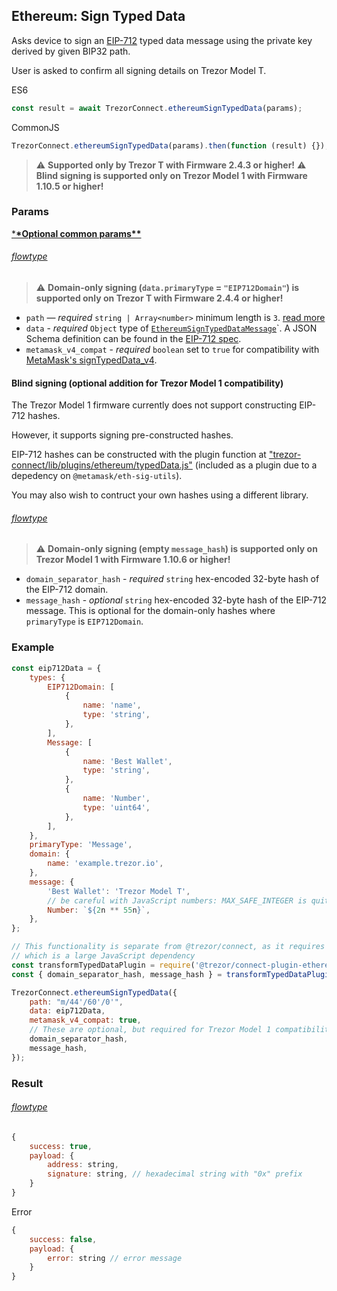 ## Ethereum: Sign Typed Data

Asks device to sign an [EIP-712](https://eips.ethereum.org/EIPS/eip-712) typed data message using the private key derived by given BIP32 path.

User is asked to confirm all signing details on Trezor Model T.

ES6

```javascript
const result = await TrezorConnect.ethereumSignTypedData(params);
```

CommonJS

```javascript
TrezorConnect.ethereumSignTypedData(params).then(function (result) {});
```

> :warning: **Supported only by Trezor T with Firmware 2.4.3 or higher!**
> :warning: **Blind signing is supported only on Trezor Model 1 with Firmware 1.10.5 or higher!**

### Params

[\***\*Optional common params\*\***](commonParams.md)

###### [flowtype](../../src/js/types/networks/ethereum.js#104-116)

> :warning: **Domain-only signing (`data.primaryType` = `"EIP712Domain"`) is supported only on Trezor T with Firmware 2.4.4 or higher!**

-   `path` — _required_ `string | Array<number>` minimum length is `3`. [read more](path.md)
-   `data` - _required_ `Object` type of [`EthereumSignTypedDataMessage`](../../src/js/types/networks/ethereum.js#L90)`. A JSON Schema definition can be found in the [EIP-712 spec](<[EIP-712](https://eips.ethereum.org/EIPS/eip-712)>).
-   `metamask_v4_compat` - _required_ `boolean` set to `true` for compatibility with [MetaMask's signTypedData_v4](https://docs.metamask.io/guide/signing-data.html#sign-typed-data-v4).

#### Blind signing (optional addition for Trezor Model 1 compatibility)

The Trezor Model 1 firmware currently does not support constructing EIP-712
hashes.

However, it supports signing pre-constructed hashes.

EIP-712 hashes can be constructed with the plugin function at
["trezor-connect/lib/plugins/ethereum/typedData.js"](../../src/js/plugins/ethereum/typedData.js)
(included as a plugin due to a depedency on `@metamask/eth-sig-utils`).

You may also wish to contruct your own hashes using a different library.

###### [flowtype](../../src/js/types/networks/ethereum.js#L114-121)

> :warning: **Domain-only signing (empty `message_hash`) is supported only on Trezor Model 1 with Firmware 1.10.6 or higher!**

-   `domain_separator_hash` - _required_ `string` hex-encoded 32-byte hash of the EIP-712 domain.
-   `message_hash` - _optional_ `string` hex-encoded 32-byte hash of the EIP-712 message.
    This is optional for the domain-only hashes where `primaryType` is `EIP712Domain`.

### Example

```javascript
const eip712Data = {
    types: {
        EIP712Domain: [
            {
                name: 'name',
                type: 'string',
            },
        ],
        Message: [
            {
                name: 'Best Wallet',
                type: 'string',
            },
            {
                name: 'Number',
                type: 'uint64',
            },
        ],
    },
    primaryType: 'Message',
    domain: {
        name: 'example.trezor.io',
    },
    message: {
        'Best Wallet': 'Trezor Model T',
        // be careful with JavaScript numbers: MAX_SAFE_INTEGER is quite low
        Number: `${2n ** 55n}`,
    },
};

// This functionality is separate from @trezor/connect, as it requires @metamask/eth-sig-utils,
// which is a large JavaScript dependency
const transformTypedDataPlugin = require('@trezor/connect-plugin-ethereum');
const { domain_separator_hash, message_hash } = transformTypedDataPlugin(eip712Data, true);

TrezorConnect.ethereumSignTypedData({
    path: "m/44'/60'/0'",
    data: eip712Data,
    metamask_v4_compat: true,
    // These are optional, but required for Trezor Model 1 compatibility
    domain_separator_hash,
    message_hash,
});
```

### Result

###### [flowtype](../../src/js/types/api.js#L257)

```javascript
{
    success: true,
    payload: {
        address: string,
        signature: string, // hexadecimal string with "0x" prefix
    }
}
```

Error

```javascript
{
    success: false,
    payload: {
        error: string // error message
    }
}
```
